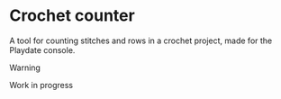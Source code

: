 # Crochet counter
A tool for counting stitches and rows in a crochet project, made for the Playdate console.

> [!WARNING]
> Work in progress